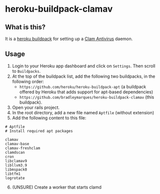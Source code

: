 # heroku-buildpack-clamav

## What is this?

It is a [heroku buildpack](http://devcenter.heroku.com/articles/buildpacks) for setting up a [Clam Antivirus](https://www.clamav.net/) daemon.

## Usage

1. Login to your Heroku app dashboard and click on `Settings`.  Then scroll to `Buildpacks`.
2. At the top of the buildpack list, add the following two buildpacks, in the following order:
    + `https://github.com/heroku/heroku-buildpack-apt` (a buildpack offered by Heroku that adds support for apt-based dependencies)
    + `https://github.com/bradleymarques/heroku-buildpack-clamav` (this buildpack).
3. Open your rails project.
4. In the root directory, add a new file named `Aptfile` (without extension)
5. Add the following content to this file:

```
# Aptfile
# Install required apt packages

clamav
clamav-base
clamav-freshclam
clamdscan
cron
libclamav9
libllvm3.9
libmspack0
libtfm1
logrotate
```

6. (UNSURE) Create a worker that starts clamd
